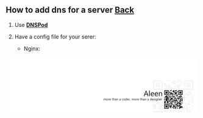 ## How to add dns for a server [Back](./qa.md)

1. Use [**DNSPod**](www.dnspod.cn)
2. Have a config file for your serer:

    - Nginx:
        

<a href="http://aleen42.github.io/" target="_blank" ><img src="./../pic/tail.gif"></a>
